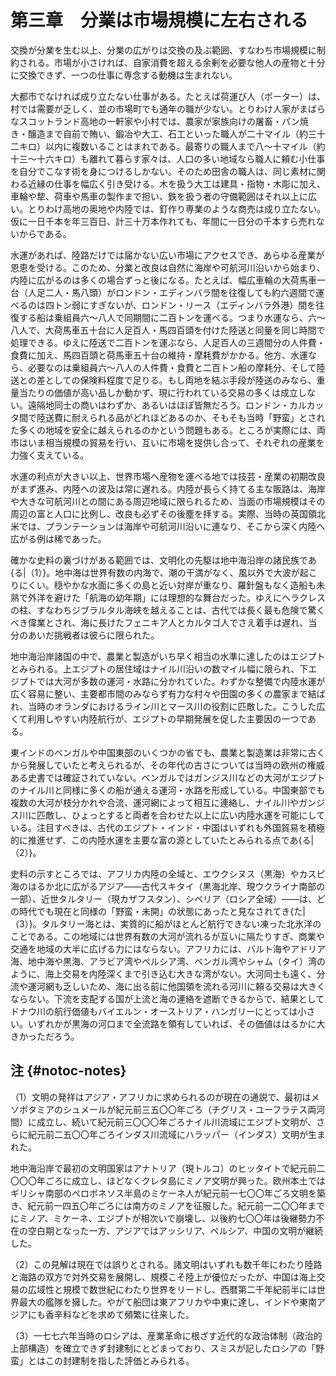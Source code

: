 # 第三章　分業は市場規模に左右される

交換が分業を生む以上、分業の広がりは交換の及ぶ範囲、すなわち市場規模に制約される。市場が小さければ、自家消費を超える余剰を必要な他人の産物と十分に交換できず、一つの仕事に専念する動機は生まれない。

大都市でなければ成り立たない仕事がある。たとえば荷運び人（ポーター）は、村では需要が乏しく、並の市場町でも通年の職が少ない。とりわけ人家がまばらなスコットランド高地の一軒家や小村では、農家が家族向けの屠畜・パン焼き・醸造まで自前で賄い、鍛冶や大工、石工といった職人が二十マイル（約三十二キロ）以内に複数いることはまれである。最寄りの職人まで八〜十マイル（約十三〜十六キロ）も離れて暮らす家々は、人口の多い地域なら職人に頼む小仕事を自分でこなす術を身につけるしかない。そのため田舎の職人は、同じ素材に関わる近縁の仕事を幅広く引き受ける。木を扱う大工は建具・指物・木彫に加え、車輪や犂、荷車や馬車の製作まで担い、鉄を扱う者の守備範囲はそれ以上に広い。とりわけ高地の奥地や内陸では、釘作り専業のような商売は成り立たない。仮に一日千本を年三百日、計三十万本作れても、年間に一日分の千本すら売れないからである。

水運があれば、陸路だけでは届かない広い市場にアクセスでき、あらゆる産業が恩恵を受ける。このため、分業と改良は自然に海岸や可航河川沿いから始まり、内陸に広がるのは多くの場合ずっと後になる。たとえば、幅広車輪の大荷馬車一台（人足二人・馬八頭）がロンドン・エディンバラ間を往復しても約六週間で運べるのは四トン弱にすぎないが、ロンドン・リース（エディンバラ外港）間を往復する船は乗組員六〜八人で同期間に二百トンを運べる。つまり水運なら、六〜八人で、大荷馬車五十台に人足百人・馬四百頭を付けた陸送と同量を同じ時間で処理できる。ゆえに陸送で二百トンを運ぶなら、人足百人の三週間分の人件費・食費に加え、馬四百頭と荷馬車五十台の維持・摩耗費がかかる。他方、水運なら、必要なのは乗組員六〜八人の人件費・食費と二百トン船の摩耗分、そして陸送との差としての保険料程度で足りる。もし両地を結ぶ手段が陸送のみなら、重量当たりの価値が高い品しか動かず、現に行われている交易の多くは成立しない。遠隔地同士の商いはわずか、あるいはほぼ皆無だろう。ロンドン・カルカッタ間で陸送費に耐えられる品がどれほどあるのか、そもそも当時「野蛮」とされた多くの地域を安全に越えられるのかという問題もある。ところが実際には、両市はいま相当規模の貿易を行い、互いに市場を提供し合って、それぞれの産業を力強く支えている。

水運の利点が大きい以上、世界市場へ産物を運べる地では技芸・産業の初期改良がまず進み、内陸への波及は常に遅れる。内陸が長らく持てる主な販路は、海岸や大きな可航河川との間にある周辺地域に限られるため、当面の市場規模はその周辺の富と人口に比例し、改良も必ずその後塵を拝する。実際、当時の英国領北米では、プランテーションは海岸や可航河川沿いに連なり、そこから深く内陸へ広がる例は稀であった。

確かな史料の裏づけがある範囲では、文明化の先駆は地中海沿岸の諸民族であ{る|（1）}。地中海は世界有数の内海で、潮の干満がなく、風以外で大波が起こりにくい。穏やかな水面に多くの島と近い対岸が重なり、羅針盤もなく造船も未熟で外洋を避けた「航海の幼年期」には理想的な舞台だった。ゆえにヘラクレスの柱、すなわちジブラルタル海峡を越えることは、古代では長く最も危険で驚くべき偉業とされ、海に長けたフェニキア人とカルタゴ人でさえ着手は遅れ、当分のあいだ挑戦者は彼らに限られた。

地中海沿岸諸国の中で、農業と製造がいち早く相当の水準に達したのはエジプトとみられる。上エジプトの居住域はナイル川沿いの数マイル幅に限られ、下エジプトでは大河が多数の運河・水路に分かれていた。わずかな整備で内陸水運が広く容易に整い、主要都市間のみならず有力な村々や田園の多くの農家まで結ばれ、当時のオランダにおけるライン川とマース川の役割に匹敵した。こうした広くて利用しやすい内陸航行が、エジプトの早期発展を促した主要因の一つである。

東インドのベンガルや中国東部のいくつかの省でも、農業と製造業は非常に古くから発展していたと考えられるが、その年代の古さについては当時の欧州の権威ある史書では確証されていない。ベンガルではガンジス川などの大河がエジプトのナイル川と同様に多くの船が通える運河・水路を形成している。中国東部でも複数の大河が枝分かれや合流、運河網によって相互に連絡し、ナイル川やガンジス川に匹敵し、ひょっとすると両者を合わせた以上に広い内陸水運を可能にしている。注目すべきは、古代のエジプト・インド・中国はいずれも外国貿易を積極的に推進せず、この内陸水運を主要な富の源としていたとみられる点であ{る|（2）}。

史料の示すところでは、アフリカ内陸の全域と、エウクシヌス（黒海）やカスピ海のはるか北に広がるアジア——古代スキタイ（黒海北岸、現ウクライナ南部の一部）、近世タルタリー（現カザフスタン）、シベリア（ロシア全域）——は、どの時代でも現在と同様の「野蛮・未開」の状態にあったと見なされてき{た|（3）}。タルタリー海とは、実質的に船がほとんど航行できない凍った北氷洋のことである。この地域には世界有数の大河が流れるが互いに隔たりすぎ、商業や交通を地域の大半に広げる力にはならない。アフリカには、バルト海やアドリア海、地中海や黒海、アラビア湾やペルシア湾、ベンガル湾やシャム（タイ）湾のように、海上交易を内陸深くまで引き込む大きな湾がない。大河同士も遠く、分流や運河網も乏しいため、海に出る前に他国領を流れる河川に頼る交易は大きくならない。下流を支配する国が上流と海の連絡を遮断できるからで、結果としてドナウ川の航行価値もバイエルン・オーストリア・ハンガリーにとっては小さい。いずれかが黒海の河口まで全流路を領有していれば、その価値ははるかに大きかっただろう。

## 注 {#notoc-notes}

（1）文明の発祥はアジア・アフリカに求められるのが現在の通説で、最初はメソポタミアのシュメールが紀元前三五〇〇年ごろ（チグリス・ユーフラテス両河間）に成立し、続いて紀元前三〇〇〇年ごろナイル川流域にエジプト文明が、さらに紀元前二五〇〇年ごろインダス川流域にハラッパー（インダス）文明が生まれた。

地中海沿岸で最初の文明国家はアナトリア（現トルコ）のヒッタイトで紀元前二〇〇〇年ごろに成立し、ほどなくクレタ島にミノア文明が興った。欧州本土ではギリシャ南部のペロポネソス半島のミケーネ人が紀元前一七〇〇年ごろ文明を築き、紀元前一四五〇年ごろには南方のミノアを征服した。紀元前一二〇〇年までにミノア、ミケーネ、エジプトが相次いで崩壊し、以後約七〇〇年は後継勢力不在の空白期となった一方、アジアではアッシリア、ペルシア、中国の文明が継続した。

（2）この見解は現在では誤りとされる。諸文明はいずれも数千年にわたり陸路と海路の双方で対外交易を展開し、規模こそ陸上が優位だったが、中国は海上交易の広域性と規模で数世紀にわたり世界をリードし、西暦第二千年紀前半には世界最大の艦隊を擁した。やがて船団は東アフリカや中東に達し、インドや東南アジアにも香辛料などを求めて頻繁に往来した。

（3）一七七六年当時のロシアは、産業革命に根ざす近代的な政治体制（政治的上部構造）を確立できず封建制にとどまっており、スミスが記したロシアの「野蛮」とはこの封建制を指した評価とみられる。
